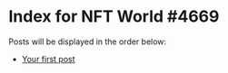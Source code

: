 # Index for NFT World #4669
Posts will be displayed in the order below:

- [Your first post](./001-first.md)

